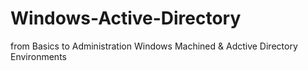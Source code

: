 # Windows-Active-Directory
from Basics to Administration Windows Machined &amp; Adctive Directory Environments
